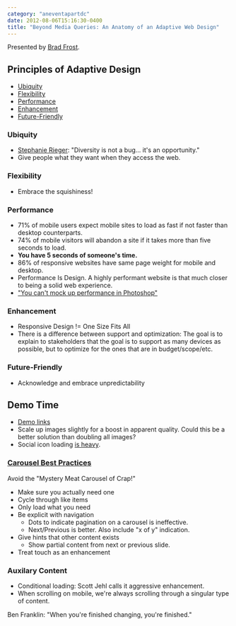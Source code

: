 ```yaml
---
category: "aneventapartdc"
date: 2012-08-06T15:16:30-0400
title: "Beyond Media Queries: An Anatomy of an Adaptive Web Design"
---
```


Presented by [Brad Frost](http://bradfrostweb.com/).

## Principles of Adaptive Design ##

- [Ubiquity](#ubiquity)
- [Flexibility](#flexibility)
- [Performance](#performance)
- [Enhancement](#enhancement)
- [Future-Friendly](#future-friendly)

### Ubiquity ###

- [Stephanie Rieger](http://stephanierieger.com/diversity-is-not-a-bug/): "Diversity is not a bug... it's an opportunity."
- Give people what they want when they access the web.

### Flexibility ###

- Embrace the squishiness!

### Performance ###

- 71% of mobile users expect mobile sites to load as fast if not faster than desktop counterparts.
- 74% of mobile visitors will abandon a site if it takes more than five seconds to load.
- **You have 5 seconds of someone's time.**
- 86% of responsive websites have same page weight for mobile and desktop.
- Performance Is Design. A highly performant website is that much closer to being a solid web experience.
- ["You can't mock up performance in Photoshop"](https://twitter.com/zeldman/status/232560011316977664)

### Enhancement ###

- Responsive Design != One Size Fits All
- There is a difference between support and optimization: The goal is to explain to stakeholders that the goal is to support as many devices as possible, but to optimize for the ones that are in budget/scope/etc.

### Future-Friendly ###

- Acknowledge and embrace unpredictability

## Demo Time ##

- [Demo links](http://twitter.com/brad_frost/status/232552532382187520)
- Scale up images slightly for a boost in apparent quality. Could this be a better solution than doubling all images?
- Social icon loading [is heavy](http://www.zurb.com/article/883/small-painful-buttons-why-social-media-bu).

### [Carousel Best Practices](https://twitter.com/ladanday/status/232563612944834560) ###

Avoid the "Mystery Meat Carousel of Crap!"

- Make sure you actually need one
- Cycle through like items
- Only load what you need
- Be explicit with navigation
	- Dots to indicate pagination on a carousel is ineffective.
	- Next/Previous is better. Also include "x of y" indication.
- Give hints that other content exists
	- Show partial content from next or previous slide.
- Treat touch as an enhancement

### Auxilary Content ###

- Conditional loading: Scott Jehl calls it aggressive enhancement.
- When scrolling on mobile, we're always scrolling through a singular type of content.

Ben Franklin: "When you're finished changing, you're finished."
